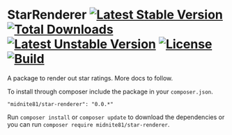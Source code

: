 # StarRenderer [![Latest Stable Version](https://poser.pugx.org/midnite81/star-renderer/version)](https://packagist.org/packages/midnite81/star-renderer) [![Total Downloads](https://poser.pugx.org/midnite81/star-renderer/downloads)](https://packagist.org/packages/midnite81/star-renderer) [![Latest Unstable Version](https://poser.pugx.org/midnite81/star-renderer/v/unstable)](https://packagist.org/packages/midnite81/star-renderer) [![License](https://poser.pugx.org/midnite81/star-renderer/license.svg)](https://packagist.org/packages/midnite81/star-renderer) [![Build](https://travis-ci.org/midnite81/star-renderer.svg?branch=master)](https://travis-ci.org/midnite81/star-renderer) 


A package to render out star ratings. More docs to follow.

To install through composer include the package in your `composer.json`.

    "midnite81/star-renderer": "0.0.*"

Run `composer install` or `composer update` to download the dependencies or you can run `composer require midnite81/star-renderer`.